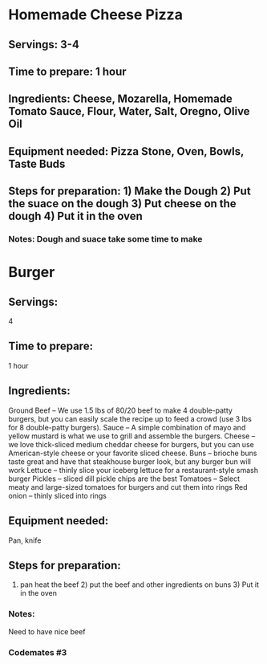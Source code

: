 # Homemade Cheese Pizza

## Servings: 3-4

## Time to prepare: 1 hour

## Ingredients: Cheese, Mozarella, Homemade Tomato Sauce, Flour, Water, Salt, Oregno, Olive Oil


## Equipment needed: Pizza Stone, Oven, Bowls, Taste Buds


## Steps for preparation: 1) Make the Dough 2) Put the suace on the dough 3) Put cheese on the dough 4) Put it in the oven



### Notes: Dough and suace take some time to make


# Burger

## Servings: 
4

## Time to prepare: 
1 hour

## Ingredients: 
Ground Beef – We use 1.5 lbs of 80/20 beef to make 4 double-patty burgers, but you can easily scale the recipe up to feed a crowd (use 3 lbs for 8 double-patty burgers).
Sauce – A simple combination of mayo and yellow mustard is what we use to grill and assemble the burgers.
Cheese – we love thick-sliced medium cheddar cheese for burgers, but you can use American-style cheese or your favorite sliced cheese.
Buns – brioche buns taste great and have that steakhouse burger look, but any burger bun will work
Lettuce – thinly slice your iceberg lettuce for a restaurant-style smash burger
Pickles – sliced dill pickle chips are the best
Tomatoes – Select meaty and large-sized tomatoes for burgers and cut them into rings
Red onion – thinly sliced into rings


## Equipment needed: 
Pan, knife

## Steps for preparation: 
1) pan heat the beef 2) put the beef and other ingredients on buns 3)  Put it in the oven

### Notes: 
Need to have nice beef

### Codemates #3
